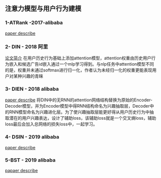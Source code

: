 
## 注意力模型与用户行为建模
### 1-ATRank -2017-alibaba
[paper describe](https://www.jianshu.com/p/1fe9c66dac4a)
### 2- DIN - 2018 阿里
[论文简介](https://www.jianshu.com/p/73b6f5d00f46)
在用户历史行为基础上添加attention模型，attention权重由历史用户行为嵌入和候选广告id嵌入通过一个mlp学习得到。与nlp任务中attention模型不同的是，权重并未通过softmax进行归一化，作者认为未经归一化的权重更能表现用户对某种兴趣的青睐
### 3- DIEN - 2018 alibaba
[paper describe](https://www.jianshu.com/p/6742d10b89a8)
将DIN中的无RNN的attention网络结构替换为原始的Encoder-Decoder模型，并为Encoder模型中得RNN结构命名为兴趣抽取层，Decoder中的RNN模型命名为兴趣进化层。为了使兴趣抽取层能更好得从用户历史行为中抽取潜在的用户兴趣表达，设计了辅助loss，该辅助loss就是一个交叉熵loss，辅助loss最后会加入总网络的损失loss中，一起学习。
### 4- DSIN - 2019 alibaba
[paper describe](https://www.jianshu.com/p/82ccb10f9ede)
### 5-BST  - 2019 alibaba
[papaer describe](https://www.jianshu.com/p/caa2d87cb78c)
<!--stackedit_data:
eyJoaXN0b3J5IjpbLTExNjgxODMxNywxNjQyNjAzMjUwLDE1Mz
E2ODQ2OTAsLTE5MTM5ODgzMzgsNzIyODYzMDA1LC0zOTUyOTA4
OTUsNzMwOTk4MTE2XX0=
-->